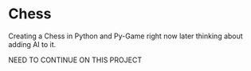 # Chess
Creating a Chess in Python and Py-Game right now later thinking about adding AI to it.


NEED TO CONTINUE ON THIS PROJECT